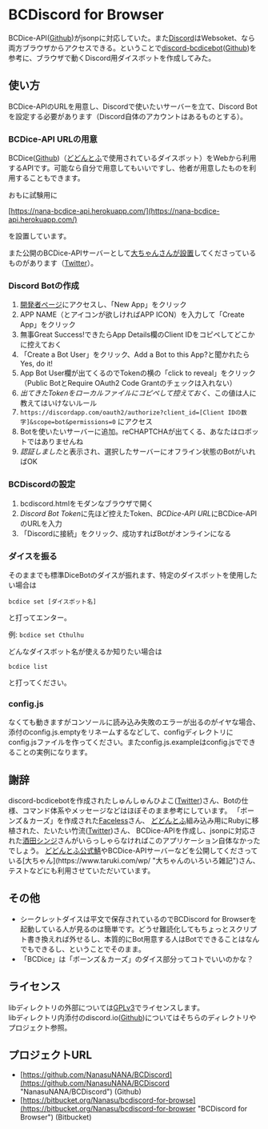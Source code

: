 # BCDiscord for Browser
BCDice-API([Github](https://github.com/NKMR6194/bcdice-api "NKMR6194/bcdice-api"))がjsonpに対応していた。また[Discord](https://discordapp.com/)はWebsoket、なら両方ブラウザからアクセスできる。ということで[discord-bcdicebot](https://shunshun94.github.io/discord-bcdicebot/index.html "discord-bcdicebot")([Github](https://github.com/Shunshun94/discord-bcdicebot "Shunshun94/discord-bcdicebot"))を参考に、ブラウザで動くDiscord用ダイスボットを作成してみた。

## 使い方
BCDice-APIのURLを用意し、Discordで使いたいサーバーを立て、Discord Botを設定する必要があります（Discord自体のアカウントはあるものとする）。

### BCDice-API URLの用意
BCDice([Github](https://github.com/torgtaitai/BCDice "torgtaitai/BCDice"))（[どどんとふ](http://www.dodontof.com/ "どどんとふ＠えくすとり～む")で使用されているダイスボット）をWebから利用するAPIです。可能なら自分で用意してもいいですし、他者が用意したものを利用することもできます。   

おもに試験用に

[https://nana-bcdice-api.herokuapp.com/](https://nana-bcdice-api.herokuapp.com/)

を設置しています。

また公開のBCDice-APIサーバーとして[大ちゃんさんが設置](https://www.taruki.com/wp/?p=6507)してくださっているものがあります（[Twitter](https://twitter.com/DoDontoF_Srv/status/880765000716959748)）。

### Discord Botの作成
1. [開発者ページ](https://discordapp.com/developers/applications/me)にアクセスし、「New App」をクリック
2. APP NAME（とアイコンが欲しければAPP ICON）を入力して「Create App」をクリック
3. 無事Great Success!できたらApp Details欄のClient IDをコピペしてどこかに控えておく
4. 「Create a Bot User」をクリック、Add a Bot to this App?と聞かれたらYes, do it!
5. App Bot User欄が出てくるのでTokenの横の「click to reveal」をクリック（Public BotとRequire OAuth2 Code Grantのチェックは入れない）
6. *出てきたTokenをローカルファイルにコピペして控えておく*、この値は人に教えてはいけないルール
7. `https://discordapp.com/oauth2/authorize?client_id=[Client IDの数字]&scope=bot&permissions=0` にアクセス
8. Botを使いたいサーバーに追加。reCHAPTCHAが出てくる、あなたはロボットではありませんね
9. *認証しました*と表示され、選択したサーバーにオフライン状態のBotがいればOK

### BCDiscordの設定
1. bcdiscord.htmlをモダンなブラウザで開く
2. *Discord Bot Token*に先ほど控えたToken、*BCDice-API URL*にBCDice-APIのURLを入力
3. 「Discordに接続」をクリック、成功すればBotがオンラインになる

### ダイスを振る
そのままでも標準DiceBotのダイスが振れます、特定のダイスボットを使用したい場合は

`bcdice set [ダイスボット名]`

と打ってエンター。

例: `bcdice set Cthulhu`

どんなダイスボット名が使えるか知りたい場合は

`bcdice list`

と打ってください。

### config.js
なくても動きますがコンソールに読み込み失敗のエラーが出るのがイヤな場合、添付のconfig.js.emptyをリネームするなどして、configディレクトリにconfig.jsファイルを作ってください。またconfig.js.exampleはconfig.jsでできることの実例になります。

## 謝辞
discord-bcdicebotを作成されたしゅんしゅんひよこ([Twitter](https://twitter.com/Shunshun94/status/880460411513982976))さん、Botの仕様、コマンド体系やメッセージなどはほぼそのまま参考にしています。
「ボーンズ＆カーズ」を作成された[Faceless](http://faceless-tools.cocolog-nifty.com/about.html)さん、
[どどんとふ](http://www.dodontof.com/ "どどんとふ☆えくすとり～む")組み込み用にRubyに移植された、たいたい竹流([Twitter](https://twitter.com/torgtaitai))さん、
BCDice-APIを作成し、jsonpに対応された[酒田シンジ](https://sakasin.net/)さんがいらっしゃらなければこのアプリケーション自体なかったでしょう。
[どどんとふ公式鯖]("https://www.taruki.com/dodontof.html")やBCDice-APIサーバーなどを公開してくださっている[大ちゃん](https://www.taruki.com/wp/ "大ちゃんのいろいろ雑記")さん、テストなどにも利用させていただいています。

## その他
* シークレットダイスは平文で保存されているのでBCDiscord for Browserを起動している人が見るのは簡単です。どうせ難読化してもちょっとスクリプト書き換えれば外せるし、本質的にBot用意する人はBotでできることはなんでもできるし、ということでそのまま。
* 「BCDice」は「ボーンズ＆カーズ」のダイス部分ってコトでいいのかな？

## ライセンス
libディレクトリの外部については[GPLv3](https://www.gnu.org/licenses/gpl-3.0.en.html)でライセンスします。   
libディレクトリ内添付のdiscord.io([Github](https://github.com/izy521/discord.io "discord.io"))についてはそちらのディレクトリやプロジェクト参照。

## プロジェクトURL
* [https://github.com/NanasuNANA/BCDiscord](https://github.com/NanasuNANA/BCDiscord "NanasuNANA/BCDiscord") (Github)
* [https://bitbucket.org/Nanasu/bcdiscord-for-browse](https://bitbucket.org/Nanasu/bcdiscord-for-browser "BCDiscord for Browser") (Bitbucket)
